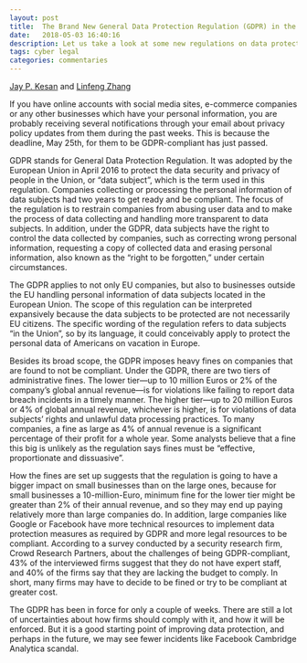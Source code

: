 ```yaml
---
layout: post
title:  The Brand New General Data Protection Regulation (GDPR) in the EU
date:   2018-05-03 16:40:16
description: Let us take a look at some new regulations on data protection.
tags: cyber legal
categories: commentaries
---
```


<p><a href="https://jaykesan.com/">Jay P. Kesan</a> and <a href="https://www.linfengzhang.com">Linfeng Zhang</a></p>
If you have online accounts with social media sites, e-commerce companies or any other businesses which have your personal information, you are probably receiving several notifications through your email about privacy policy updates from them during the past weeks.  This is because the deadline, May 25th, for them to be GDPR-compliant has just passed. 

GDPR stands for General Data Protection Regulation.  It was adopted by the European Union in April 2016 to protect the data security and privacy of people in the Union, or “data subject”, which is the term used in this regulation.  Companies collecting or processing the personal information of data subjects had two years to get ready and be compliant.  The focus of the regulation is to restrain companies from abusing user data and to make the process of data collecting and handling more transparent to data subjects.  In addition, under the GDPR, data subjects have the right to control the data collected by companies, such as correcting wrong personal information, requesting a copy of collected data and erasing personal information, also known as the “right to be forgotten,” under certain circumstances. 

The GDPR applies to not only EU companies, but also to businesses outside the EU handling personal information of data subjects located in the European Union.  The scope of this regulation can be interpreted expansively because the data subjects to be protected are not necessarily EU citizens.  The specific wording of the regulation refers to data subjects “in the Union”, so by its language, it could conceivably apply to protect the personal data of Americans on vacation in Europe.

Besides its broad scope, the GDPR imposes heavy fines on companies that are found to not be compliant.  Under the GDPR, there are two tiers of administrative fines.  The lower tier—up to 10 million Euros or 2% of the company’s global annual revenue—is for violations like failing to report data breach incidents in a timely manner.  The higher tier—up to 20 million Euros or 4% of global annual revenue, whichever is higher, is for violations of data subjects’ rights and unlawful data processing practices.  To many companies, a fine as large as 4% of annual revenue is a significant percentage of their profit for a whole year.  Some analysts believe that a fine this big is unlikely as the regulation says fines must be “effective, proportionate and dissuasive”. 

How the fines are set up suggests that the regulation is going to have a bigger impact on small businesses than on the large ones, because for small businesses a 10-million-Euro, minimum fine for the lower tier might be greater than 2% of their annual revenue, and so they may end up paying relatively more than large companies do.  In addition, large companies like Google or Facebook have more technical resources to implement data protection measures as required by GDPR and more legal resources to be compliant.  According to a survey conducted by a security research firm, Crowd Research Partners, about the challenges of being GDPR-compliant, 43% of the interviewed firms suggest that they do not have expert staff, and 40% of the firms say that they are lacking the budget to comply.  In short, many firms may have to decide to be fined or try to be compliant at greater cost. 

The GDPR has been in force for only a couple of weeks.  There are still a lot of uncertainties about how firms should comply with it, and how it will be enforced.  But it is a good starting point of improving data protection, and perhaps in the future, we may see fewer incidents like Facebook Cambridge Analytica scandal.
